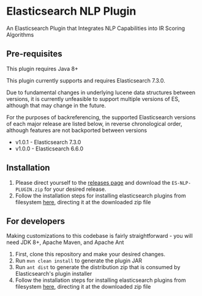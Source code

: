 # Elasticsearch NLP Plugin
An Elasticsearch Plugin that Integrates NLP Capabilities into IR Scoring Algorithms

## Pre-requisites
This plugin requires Java 8+

This plugin currently supports and requires Elasticsearch 7.3.0. 

Due to fundamental changes in underlying lucene data structures 
between versions, it is currently unfeasible to support multiple versions of ES, although that may change in the future.

For the purposes of backreferencing, the supported Elasticsearch versions of each major release are listed below,
in reverse chronological order, although features are not backported between versions
- v1.0.1 - Elasticsearch 7.3.0
- v1.0.0 - Elasticsearch 6.6.0

## Installation
1. Please direct yourself to the [releases page](https://github.com/OHNLP/elasticsearch_nlp_plugin/releases) and download the `ES-NLP-PLUGIN.zip`
for your desired release.
2. Follow the installation steps for installing elasticsearch plugins from filesystem [here](https://www.elastic.co/guide/en/elasticsearch/plugins/current/plugin-management-custom-url.html), directing it at the downloaded zip file

## For developers
Making customizations to this codebase is fairly straightforward - you will need JDK 8+, Apache Maven, and Apache Ant
1. First, clone this repository and make your desired changes. 
2. Run `mvn clean install` to generate the plugin JAR
3. Run `ant dist` to generate the distribution zip that is consumed by Elasticsearch's plugin installer
4. Follow the installation steps for installing elasticsearch plugins from filesystem [here](https://www.elastic.co/guide/en/elasticsearch/plugins/current/plugin-management-custom-url.html), directing it at the downloaded zip file


